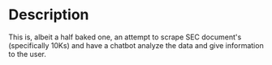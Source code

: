 # Description

This is, albeit a half baked one, an attempt to scrape SEC document's (specifically 10Ks) and have a chatbot analyze the data and give information to the user.